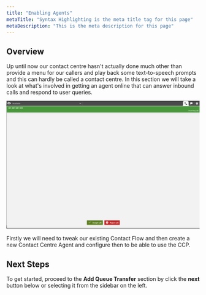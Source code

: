 ```yaml
---
title: "Enabling Agents"
metaTitle: "Syntax Highlighting is the meta title tag for this page"
metaDescription: "This is the meta description for this page"
---
```


## Overview
Up until now our contact centre hasn't actually done much other than provide a menu for our callers and play back some text-to-speech prompts and this can hardly be called a contact centre. In this section we will take a look at what's involved in getting an agent online that can answer inbound calls and respond to user queries.

![Enabling Agents](./enablingAgents.png)

Firstly we will need to tweak our existing Contact Flow and then create a new Contact Centre Agent and configure then to be able to use the CCP.

## Next Steps
To get started, proceed to the <b>Add Queue Transfer</b> section by click the <b>next</b> button below or selecting it from the sidebar on the left.